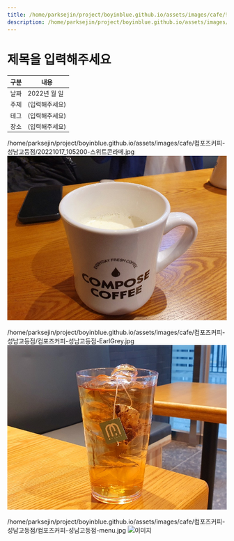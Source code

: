```yaml
---
title: /home/parksejin/project/boyinblue.github.io/assets/images/cafe/컴포즈커피-성남고등점
description: /home/parksejin/project/boyinblue.github.io/assets/images/cafe/컴포즈커피-성남고등점
---
```



제목을 입력해주세요
===


|구분|내용|
|---|---|
|날짜|2022년 월 일|
|주제|(입력해주세요)|
|테그|(입력해주세요)|
|장소|(입력해주세요)|


/home/parksejin/project/boyinblue.github.io/assets/images/cafe/컴포즈커피-성남고등점/20221017_105200-스위트콘라떼.jpg
![이미지](20221017_105200-스위트콘라떼.jpg)


/home/parksejin/project/boyinblue.github.io/assets/images/cafe/컴포즈커피-성남고등점/컴포즈커피-성남고등점-EarlGrey.jpg
![이미지](컴포즈커피-성남고등점-EarlGrey.jpg)


/home/parksejin/project/boyinblue.github.io/assets/images/cafe/컴포즈커피-성남고등점/컴포즈커피-성남고등점-menu.jpg
![이미지](컴포즈커피-성남고등점-menu.jpg)


